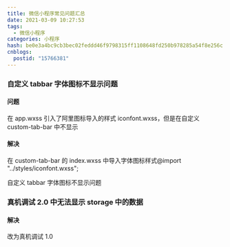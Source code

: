 ```yaml
---
title: 微信小程序常见问题汇总
date: 2021-03-09 10:27:53
tags:
  - 微信小程序
categories: 小程序
hash: be0e3a4bc9cb3bec02feddd46f9798315ff1108648fd250b978285a54f8e256c
cnblogs:
  postid: "15766381"
---
```


### 自定义 tabbar 字体图标不显示问题

#### 问题

在 app.wxss 引入了阿里图标导入的样式 iconfont.wxss，但是在自定义 custom-tab-bar 中不显示

#### 解决

在 custom-tab-bar 的 index.wxss 中导入字体图标样式@import "../styles/iconfont.wxss";

自定义 tabbar 字体图标不显示问题

### 真机调试 2.0 中无法显示 storage 中的数据

#### 解决

改为真机调试 1.0
